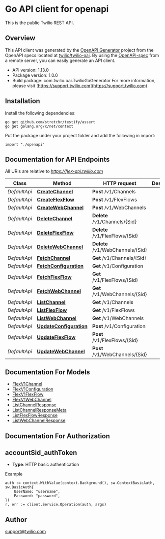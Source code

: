 # Go API client for openapi

This is the public Twilio REST API.

## Overview
This API client was generated by the [OpenAPI Generator](https://openapi-generator.tech) project from the OpenAPI specs located at [twilio/twilio-oai](https://github.com/twilio/twilio-oai/tree/main/spec).  By using the [OpenAPI-spec](https://www.openapis.org/) from a remote server, you can easily generate an API client.

- API version: 1.13.0
- Package version: 1.0.0
- Build package: com.twilio.oai.TwilioGoGenerator
For more information, please visit [https://support.twilio.com](https://support.twilio.com)

## Installation

Install the following dependencies:

```shell
go get github.com/stretchr/testify/assert
go get golang.org/x/net/context
```

Put the package under your project folder and add the following in import:

```golang
import "./openapi"
```

## Documentation for API Endpoints

All URIs are relative to *https://flex-api.twilio.com*

Class | Method | HTTP request | Description
------------ | ------------- | ------------- | -------------
*DefaultApi* | [**CreateChannel**](docs/DefaultApi.md#createchannel) | **Post** /v1/Channels | 
*DefaultApi* | [**CreateFlexFlow**](docs/DefaultApi.md#createflexflow) | **Post** /v1/FlexFlows | 
*DefaultApi* | [**CreateWebChannel**](docs/DefaultApi.md#createwebchannel) | **Post** /v1/WebChannels | 
*DefaultApi* | [**DeleteChannel**](docs/DefaultApi.md#deletechannel) | **Delete** /v1/Channels/{Sid} | 
*DefaultApi* | [**DeleteFlexFlow**](docs/DefaultApi.md#deleteflexflow) | **Delete** /v1/FlexFlows/{Sid} | 
*DefaultApi* | [**DeleteWebChannel**](docs/DefaultApi.md#deletewebchannel) | **Delete** /v1/WebChannels/{Sid} | 
*DefaultApi* | [**FetchChannel**](docs/DefaultApi.md#fetchchannel) | **Get** /v1/Channels/{Sid} | 
*DefaultApi* | [**FetchConfiguration**](docs/DefaultApi.md#fetchconfiguration) | **Get** /v1/Configuration | 
*DefaultApi* | [**FetchFlexFlow**](docs/DefaultApi.md#fetchflexflow) | **Get** /v1/FlexFlows/{Sid} | 
*DefaultApi* | [**FetchWebChannel**](docs/DefaultApi.md#fetchwebchannel) | **Get** /v1/WebChannels/{Sid} | 
*DefaultApi* | [**ListChannel**](docs/DefaultApi.md#listchannel) | **Get** /v1/Channels | 
*DefaultApi* | [**ListFlexFlow**](docs/DefaultApi.md#listflexflow) | **Get** /v1/FlexFlows | 
*DefaultApi* | [**ListWebChannel**](docs/DefaultApi.md#listwebchannel) | **Get** /v1/WebChannels | 
*DefaultApi* | [**UpdateConfiguration**](docs/DefaultApi.md#updateconfiguration) | **Post** /v1/Configuration | 
*DefaultApi* | [**UpdateFlexFlow**](docs/DefaultApi.md#updateflexflow) | **Post** /v1/FlexFlows/{Sid} | 
*DefaultApi* | [**UpdateWebChannel**](docs/DefaultApi.md#updatewebchannel) | **Post** /v1/WebChannels/{Sid} | 


## Documentation For Models

 - [FlexV1Channel](docs/FlexV1Channel.md)
 - [FlexV1Configuration](docs/FlexV1Configuration.md)
 - [FlexV1FlexFlow](docs/FlexV1FlexFlow.md)
 - [FlexV1WebChannel](docs/FlexV1WebChannel.md)
 - [ListChannelResponse](docs/ListChannelResponse.md)
 - [ListChannelResponseMeta](docs/ListChannelResponseMeta.md)
 - [ListFlexFlowResponse](docs/ListFlexFlowResponse.md)
 - [ListWebChannelResponse](docs/ListWebChannelResponse.md)


## Documentation For Authorization



## accountSid_authToken

- **Type**: HTTP basic authentication

Example

```golang
auth := context.WithValue(context.Background(), sw.ContextBasicAuth, sw.BasicAuth{
    UserName: "username",
    Password: "password",
})
r, err := client.Service.Operation(auth, args)
```


## Author

support@twilio.com

